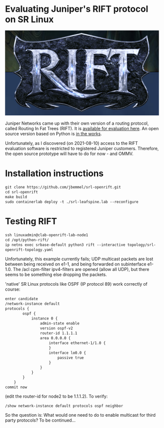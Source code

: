 # Evaluating Juniper's RIFT protocol on SR Linux

![plot](./images/RIFT.PNG)

Juniper Networks came up with their own version of a routing protocol, called Routing In Fat Trees (RIFT). It is [available for evaluation here](https://support.juniper.net/support/downloads/?p=rifteval). An open source version based on Python is [in the works](https://github.com/brunorijsman/rift-python).

Unfortunately, as I discovered (on 2021-08-10) access to the RIFT evaluation software is restricted to registered Juniper customers. Therefore, the open source prototype will have to do for now - and OMMV.

# Installation instructions
```
git clone https://github.com/jbemmel/srl-openrift.git
cd srl-openrift
make build
sudo containerlab deploy -t ./srl-leafspine.lab --reconfigure
```

# Testing RIFT
```
ssh linuxadmin@clab-openrift-lab-node1
cd /opt/python-rift/
ip netns exec srbase-default python3 rift --interactive topology/srl-openrift-topology.yaml
```

Unfortunately, this example currently fails; UDP multicast packets are lost between being received on e1-1, and being forwarded on subinterface e1-1.0.
The /acl cpm-filter ipv4-filters are opened (allow all UDP), but there seems to be something else dropping the packets.

'native' SR Linux protocols like OSPF (IP protocol 89) work correctly of course:
```
enter candidate
/network-instance default
protocols {
        ospf {
            instance 0 {
                admin-state enable
                version ospf-v2
                router-id 1.1.1.1
                area 0.0.0.0 {
                    interface ethernet-1/1.0 {
                    }
                    interface lo0.0 {
                        passive true
                    }
                }
            }
        }
    }
commit now
```
(edit the router-id for node2 to be 1.1.1.2). 
To verify:
```
/show network-instance default protocols ospf neighbor
```

So the question is: What would one need to do to enable multicast for third party protocols? To be continued...
